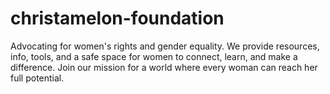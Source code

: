 # christamelon-foundation
Advocating for women's rights and gender equality. We provide resources, info, tools, and a safe space for women to connect, learn, and make a difference. Join our mission for a world where every woman can reach her full potential.
